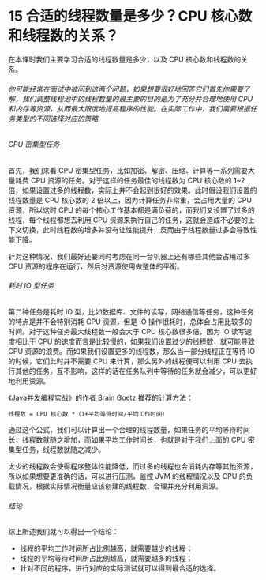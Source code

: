 # 15 合适的线程数量是多少？CPU 核心数和线程数的关系？

在本课时我们主要学习合适的线程数量是多少，以及 CPU 核心数和线程数的关系。

###### 你可能经常在面试中被问到这两个问题，如果想要很好地回答它们首先你需要了解，我们调整线程池中的线程数量的最主要的目的是为了充分并合理地使用 CPU 和内存等资源，从而最大限度地提高程序的性能。在实际工作中，我们需要根据任务类型的不同选择对应的策略

###### CPU 密集型任务

首先，我们来看 CPU 密集型任务，比如加密、解密、压缩、计算等一系列需要大量耗费 CPU 资源的任务。对于这样的任务最佳的线程数为 CPU 核心数的 1~2 倍，如果设置过多的线程数，实际上并不会起到很好的效果。此时假设我们设置的线程数量是 CPU 核心数的 2 倍以上，因为计算任务非常重，会占用大量的 CPU 资源，所以这时 CPU 的每个核心工作基本都是满负荷的，而我们又设置了过多的线程，每个线程都想去利用 CPU 资源来执行自己的任务，这就会造成不必要的上下文切换，此时线程数的增多并没有让性能提升，反而由于线程数量过多会导致性能下降。

针对这种情况，我们最好还要同时考虑在同一台机器上还有哪些其他会占用过多 CPU 资源的程序在运行，然后对资源使用做整体的平衡。

###### 耗时 IO 型任务

第二种任务是耗时 IO 型，比如数据库、文件的读写，网络通信等任务，这种任务的特点是并不会特别消耗 CPU 资源，但是 IO 操作很耗时，总体会占用比较多的时间。对于这种任务最大线程数一般会大于 CPU 核心数很多倍，因为 IO 读写速度相比于 CPU 的速度而言是比较慢的，如果我们设置过少的线程数，就可能导致 CPU 资源的浪费。而如果我们设置更多的线程数，那么当一部分线程正在等待 IO 的时候，它们此时并不需要 CPU 来计算，那么另外的线程便可以利用 CPU 去执行其他的任务，互不影响，这样的话在任务队列中等待的任务就会减少，可以更好地利用资源。

《Java并发编程实战》的作者 Brain Goetz 推荐的计算方法：

```
线程数 = CPU 核心数 *（1+平均等待时间/平均工作时间）

```

通过这个公式，我们可以计算出一个合理的线程数量，如果任务的平均等待时间长，线程数就随之增加，而如果平均工作时间长，也就是对于我们上面的 CPU 密集型任务，线程数就随之减少。

太少的线程数会使得程序整体性能降低，而过多的线程也会消耗内存等其他资源，所以如果想要更准确的话，可以进行压测，监控 JVM 的线程情况以及 CPU 的负载情况，根据实际情况衡量应该创建的线程数，合理并充分利用资源。

###### 结论

综上所述我们就可以得出一个结论：

- 线程的平均工作时间所占比例越高，就需要越少的线程；
- 线程的平均等待时间所占比例越高，就需要越多的线程；
- 针对不同的程序，进行对应的实际测试就可以得到最合适的选择。
